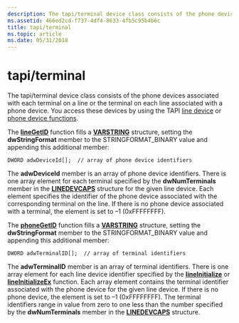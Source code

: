 ```yaml
---
description: The tapi/terminal device class consists of the phone devices associated with each terminal on a line or the terminal on each line associated with a phone device. You access these devices by using the TAPI line device or phone device functions.
ms.assetid: 466ed2cd-f737-4df4-8633-4fb5c95b4b6c
title: tapi/terminal
ms.topic: article
ms.date: 05/31/2018
---
```


# tapi/terminal

The tapi/terminal device class consists of the phone devices associated with each terminal on a line or the terminal on each line associated with a phone device. You access these devices by using the TAPI [line device](line-device-functions.md) or [phone device functions](phone-device-functions.md).

The [**lineGetID**](/windows/desktop/api/Tapi/nf-tapi-linegetid) function fills a [**VARSTRING**](/windows/desktop/api/Tapi/ns-tapi-varstring) structure, setting the **dwStringFormat** member to the STRINGFORMAT\_BINARY value and appending this additional member:

``` syntax
DWORD adwDeviceId[];  // array of phone device identifiers
```

The **adwDeviceId** member is an array of phone device identifiers. There is one array element for each terminal specified by the **dwNumTerminals** member in the [**LINEDEVCAPS**](/windows/desktop/api/Tapi/ns-tapi-linedevcaps) structure for the given line device. Each element specifies the identifier of the phone device associated with the corresponding terminal on the line. If there is no phone device associated with a terminal, the element is set to –1 (0xFFFFFFFF).

The [**phoneGetID**](/windows/desktop/api/Tapi/nf-tapi-phonegetid) function fills a [**VARSTRING**](/windows/desktop/api/Tapi/ns-tapi-varstring) structure, setting the **dwStringFormat** member to the STRINGFORMAT\_BINARY value and appending this additional member:

``` syntax
DWORD adwTerminalID[];  // array of terminal identifiers
```

The **adwTerminalID** member is an array of terminal identifiers. There is one array element for each line device identifier specified by the [**lineInitialize**](/windows/desktop/api/Tapi/nf-tapi-lineinitialize) or [**lineInitializeEx**](/windows/desktop/api/Tapi/nf-tapi-lineinitializeexa) function. Each array element contains the terminal identifier associated with the phone device for the given line device. If there is no phone device, the element is set to –1 (0xFFFFFFFF). The terminal identifiers range in value from zero to one less than the number specified by the **dwNumTerminals** member in the [**LINEDEVCAPS**](/windows/desktop/api/Tapi/ns-tapi-linedevcaps) structure.

 

 



